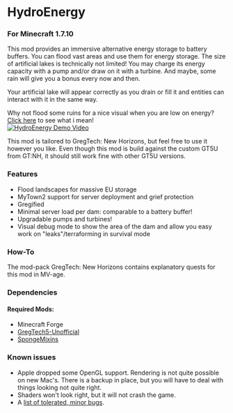# HydroEnergy

### For Minecraft 1.7.10

This mod provides an immersive alternative energy storage to battery buffers. You can flood vast areas and use them for energy storage. The size of artificial lakes is technically not limited! You may charge its energy capacity with a pump and/or draw on it with a turbine. And maybe, some rain will give you a bonus every now and then.

Your artificial lake will appear correctly as you drain or fill it and entities can interact with it in the same way.

Why not flood some ruins for a nice visual when you are low on energy? [Click here](https://www.youtube.com/watch?v=0zPsRyaXN_w) to see what i mean! \
[![HydroEnergy Demo Video](https://i.ibb.co/pZJgFFP/fake-video2.png)](https://www.youtube.com/watch?v=0zPsRyaXN_w)

This mod is tailored to GregTech: New Horizons, but feel free to use it however you like. Even though this mod is build against the custom GT5U from GT:NH, it should still work fine with other GT5U versions.

### Features
- Flood landscapes for massive EU storage
- MyTown2 support for server deployment and grief protection
- Gregified
- Minimal server load per dam: comparable to a battery buffer!
- Upgradable pumps and turbines!
- Visual debug mode to show the area of the dam and allow you easy work on "leaks"/terraforming in survival mode

### How-To

The mod-pack GregTech: New Horizons contains explanatory quests for this mod in MV-age.

### Dependencies

#### Required Mods:

 - Minecraft Forge
 - [GregTech5-Unofficial](https://github.com/GTNewHorizons/GT5-Unofficial)
 - [SpongeMixins](https://github.com/GTNewHorizons/SpongeMixins)

### Known issues
 - Apple dropped some OpenGL support. Rendering is not quite possible on new Mac's. There is a backup in place, but you will have to deal with things looking not quite right.
 - Shaders won't look right, but it will not crash the game.
 - A [list of tolerated, minor bugs](https://github.com/SinTh0r4s/HydroEnergy/issues/16).
